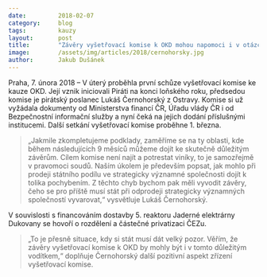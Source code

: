 ```yaml
---
date:         2018-02-07
category:     blog
tags:         kauzy
layout:       post
title:        "Závěry vyšetřovací komise k OKD mohou napomoci i v otázce dělení ČEZu"
image:        /assets/img/articles/2018/cernohorsky.jpg
author:       Jakub Dušánek
---
```


Praha, 7. února 2018 – V úterý proběhla první schůze vyšetřovací komise ke kauze OKD. Její vznik iniciovali Piráti na konci loňského roku, předsedou komise je pirátský poslanec Lukáš Černohorský z Ostravy. Komise si už vyžádala dokumenty od Ministerstva financí ČR, Úřadu vlády ČR i od Bezpečnostní informační služby a nyní čeká na jejich dodání příslušnými institucemi. Další setkání vyšetřovací komise proběhne 1. března. 

> „Jakmile zkompletujeme podklady, zaměříme se na ty oblasti, kde během následujících 9 měsíců můžeme dojít ke skutečně důležitým závěrům. Cílem komise není najít a potrestat viníky, to je samozřejmě v pravomoci soudů. Naším úkolem je především popsat, jak mohlo při prodeji státního podílu ve strategicky významné společnosti dojít k tolika pochybením. Z těchto chyb bychom pak měli vyvodit závěry, čeho se pro příště musí stát při odprodeji strategicky významných společností vyvarovat,“ vysvětluje Lukáš Černohorský.

V souvislosti s financováním dostavby 5. reaktoru Jaderné elektrárny Dukovany se hovoří o rozdělení a částečné privatizaci ČEZu. 

> „To je přesně situace, kdy si stát musí dát velký pozor. Věřím, že závěry vyšetřovací komise k OKD by mohly být i v tomto důležitým vodítkem,“ doplňuje Černohorský další pozitivní aspekt zřízení vyšetřovací komise. 


